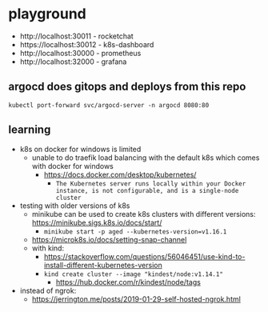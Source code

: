 # playground

- http://localhost:30011 - rocketchat
- https://localhost:30012 - k8s-dashboard
- http://localhost:30000 - prometheus
- http://localhost:32000 - grafana

## argocd does gitops and deploys from this repo
`kubectl port-forward svc/argocd-server -n argocd 8080:80`

## learning

- k8s on docker for windows is limited
  - unable to do traefik load balancing with the default k8s which comes with docker for windows
    - https://docs.docker.com/desktop/kubernetes/
      - `The Kubernetes server runs locally within your Docker instance, is not configurable, and is a single-node cluster`
- testing with older versions of k8s
  - minikube can be used to create k8s clusters with different versions: https://minikube.sigs.k8s.io/docs/start/
    - `minikube start -p aged --kubernetes-version=v1.16.1`
  - https://microk8s.io/docs/setting-snap-channel
  - with kind:
    - https://stackoverflow.com/questions/56046451/use-kind-to-install-different-kubernetes-version
    - `kind create cluster --image "kindest/node:v1.14.1"`
      - https://hub.docker.com/r/kindest/node/tags
- instead of ngrok:
  - https://jerrington.me/posts/2019-01-29-self-hosted-ngrok.html
